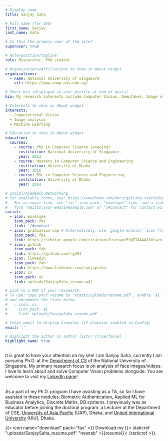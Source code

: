 ```yaml
---
# Display name
title: Sanjay Saha

# Full name (for SEO)
first_name: Sanjay
last_name: Saha

# Is this the primary user of the site?
superuser: true

# Role/position/tagline
role: Researcher, PhD student

# Organizations/Affiliations to show in About widget
organizations:
  - name: National University of Singapore
    url: https://www.comp.nus.edu.sg/

# Short bio (displayed in user profile at end of posts)
bio: My research interests include Computer Vision, Deepfakes, Image synthesis.

# Interests to show in About widget
interests:
  - Computational Vision
  - Image analysis
  - Machine Learning

# Education to show in About widget
education:
  courses:
    - course: PhD in Computer Science (ongoing)
      institution: National University of Singapore
      year: 2023
    - course: Masters in Computer Science and Engineering
      institution: University of Dhaka
      year: 2016
    - course: BSc in Computer Science and Engineering
      institution: University of Dhaka
      year: 2014

# Social/Academic Networking
# For available icons, see: https://wowchemy.com/docs/getting-started/page-builder/#icons
#   For an email link, use "fas" icon pack, "envelope" icon, and a link in the
#   form "mailto:your-email@example.com" or "/#contact" for contact widget.
social:
  - icon: envelope
    icon_pack: fas
    link: '/#contact'
  - icon: graduation-cap # Alternatively, use `google-scholar` icon from `ai` icon pack
    icon_pack: fas
    link: https://scholar.google.com/citations?user=prPfgTIAAAAJ&hl=en
  - icon: github
    icon_pack: fab
    link: https://github.com/rgb91
  - icon: linkedin
    icon_pack: fab
    link: https://www.linkedin.com/sanjaysaha
  - icon: cv
    icon_pack: ai
    link: uploads/SanjaySaha_resume.pdf

# Link to a PDF of your resume/CV.
# To use: copy your resume to `static/uploads/resume.pdf`, enable `ai` icons in `params.yaml`,
# and uncomment the lines below.
#   - icon: cv
#     icon_pack: ai
#     link: uploads/SanjaySaha_resume.pdf

# Enter email to display Gravatar (if Gravatar enabled in Config)
email: ''

# Highlight the author in author lists? (true/false)
highlight_name: true
---
```


It is great to have your attention on my site! I am Sanjay Saha, currently I am pursuing Ph.D. at the <a href="http://comp.nus.edu.sg/">Department of CS</a> of the National University of Singapore. My primary research focus is on analysis of face images/videos. I love to learn about and solve Computer Vision problems alongside. You are welcome to visit my <a href="https://www.linkedin.com/in/sanjaysaha">LinkedIn page</a>! <br><br>
                                
As a part of my Ph.D. program I have assisting as a TA, so far I have assisted in these modules: Biometric Authentication, Applied ML for Business Analytics, Discrete Maths, DB systems. I previously was as educator before joining the doctoral program: a Lecturer at the Department of CSE, <a href="http://uap-bd.edu/">University of Asia Pacific</a> (UAP), Dhaka, and <a href="http://www.uiu.ac.bd/">United International University</a> (UIU), Dhaka.</p>
{{< icon name="download" pack="fas" >}} Download my {{< staticref "uploads/SanjaySaha_resume.pdf" "newtab" >}}resumé{{< /staticref >}}.
